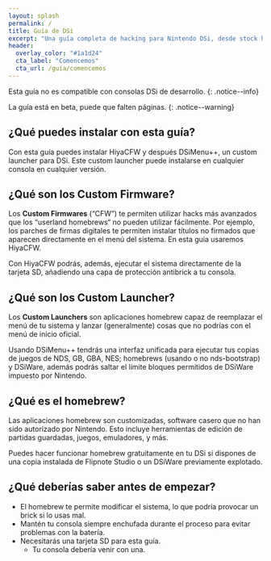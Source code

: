 ```yaml
---
layout: splash
permalink: /
title: Guía de DSi
excerpt: "Una guía completa de hacking para Nintendo DSi, desde stock hasta DSiMenu++"
header:
  overlay_color: "#1a1d24"
  cta_label: "Comencemos"
  cta_url: /guía/comencemos
---
```


Esta guía no es compatible con consolas DSi de desarrollo.
{: .notice--info}

La guía está en beta, puede que falten páginas.
{: .notice--warning}

## ¿Qué puedes instalar con esta guía?

Con esta guía puedes instalar HiyaCFW y después DSiMenu++, un custom launcher para DSi. Este custom launcher puede instalarse en cualquier consola en cualquier versión.

## ¿Qué son los Custom Firmware?

Los **Custom Firmwares** (“CFW”) te permiten utilizar hacks más avanzados que los “userland homebrews“ no pueden utilizar fácilmente. Por ejemplo, los parches de firmas digitales te permiten instalar títulos no firmados que aparecen directamente en el menú del sistema. En esta guía usaremos HiyaCFW.

Con HiyaCFW podrás, además, ejecutar el sistema directamente de la tarjeta SD, añadiendo una capa de protección antibrick a tu consola.

## ¿Qué son los Custom Launcher?

Los **Custom Launchers** son aplicaciones homebrew capaz de reemplazar el menú de tu sistema y lanzar (generalmente) cosas que no podrías con el menú de inicio oficial.


Usando DSiMenu++ tendrás una interfaz unificada para ejecutar tus copias de juegos de NDS, GB, GBA, NES; homebrews (usando o no nds-bootstrap) y DSiWare, además podrás saltar el límite bloques permitidos de DSiWare impuesto por Nintendo.

## ¿Qué es el homebrew?

Las aplicaciones homebrew son customizadas, software casero que no han sido autorizado por Nintendo. Esto incluye herramientas de edición de partidas guardadas, juegos, emuladores, y más.


Puedes hacer funcionar homebrew gratuitamente en tu DSi si dispones de una copia instalada de Flipnote Studio o un DSiWare previamente explotado.

## ¿Qué deberías saber antes de empezar?

- El homebrew te permite modificar el sistema, lo que podría provocar un brick si lo usas mal.
- Mantén tu consola siempre enchufada durante el proceso para evitar problemas con la batería.
- Necesitarás una tarjeta SD para esta guía.
  - Tu consola debería venir con una.
